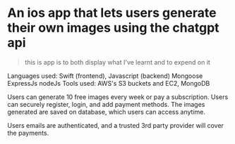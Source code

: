 # An ios app that lets users generate their own images using the chatgpt api
> this is app is to both display what I've learnt and to expend on it

Languages used: Swift (frontend), Javascript (backend) Mongoose ExpressJs nodeJs
Tools used: AWS's S3 buckets and EC2, MongoDB

Users can generate 10 free images every week or pay a subscription. Users can securely register, login, and add payment methods. The images generated are saved on database, which users can access anytime.

Users emails are authenticated, and a trusted 3rd party provider will cover the payments.